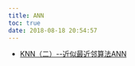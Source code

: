 ```yaml
---
title: ANN
toc: true
date: 2018-08-18 20:54:57
---
```





- [KNN（二）--近似最近邻算法ANN](https://blog.csdn.net/App_12062011/article/details/51986745)
